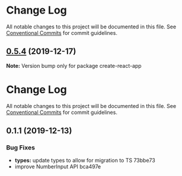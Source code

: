 # Change Log

All notable changes to this project will be documented in this file. See
[Conventional Commits](https://conventionalcommits.org) for commit guidelines.

## [0.5.4](https://github.com/egoist-bot/chakra-ui/compare/create-react-app@0.1.1...create-react-app@0.5.4) (2019-12-17)

**Note:** Version bump only for package create-react-app

# Change Log

All notable changes to this project will be documented in this file. See
[Conventional Commits](https://conventionalcommits.org) for commit guidelines.

## 0.1.1 (2019-12-13)

### Bug Fixes

- **types:** update types to allow for migration to TS 73bbe73
- improve NumberInput API bca497e

